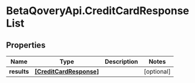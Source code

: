 # BetaQoveryApi.CreditCardResponseList

## Properties

Name | Type | Description | Notes
------------ | ------------- | ------------- | -------------
**results** | [**[CreditCardResponse]**](CreditCardResponse.md) |  | [optional] 



